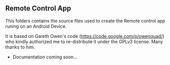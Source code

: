 Remote Control App
------------------

This folders contains the source files used to create the Remote control app
runing on an Android Device.

It is based on Gareth Owen's code (https://code.google.com/p/owenquad/) who
kindly authorized me to re-distribute it under the GPLv3 license.
Many thanks to him.

- Documentation
coming soon...